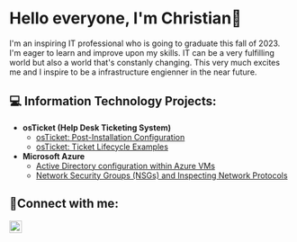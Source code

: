 <h1>Hello everyone, I'm Christian</a>👋</h1>
<p>
 I'm an inspiring IT professional who is going to graduate this fall of 2023. I'm eager to learn and improve upon my skills. IT can be a very fulfilling world but also a world that's constanly changing. This very much excites me and I inspire to be a infrastructure engienner in the near future. 
</p>
<h2> 💻 Information Technology Projects:</h2>

- <b>osTicket (Help Desk Ticketing System)</b>
  - [osTicket: Post-Installation Configuration](https://github.com/chrisstianriveraa/post-install-config)
  - [osTicket: Ticket Lifecycle Examples](https://github.com/chrisstianriveraa/ticket-lifecycle)
- <b>Microsoft Azure</b>
  - [Active Directory configuration within Azure VMs](https://github.com/chrisstianriveraa/configure-ad)
  - [Network Security Groups (NSGs) and Inspecting Network Protocols](https://github.com/chrisstianriveraa/azure-network-protocols)

<h2>🤳Connect with me:</h2>


[<img align="left" alt="Josh | LinkedIn" width="22px" src="https://cdn.jsdelivr.net/npm/simple-icons@v3/icons/linkedin.svg" />][linkedin]


[linkedin]: https://linkedin.com/in/christian-rivera-8b9459217/
